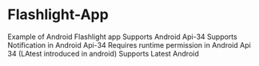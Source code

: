 # Flashlight-App
Example of Android Flashlight app 
Supports Android Api-34
Supports Notification in Android Api-34
Requires runtime permission in Android Api 34 (LAtest introduced in android)
Supports Latest Android

